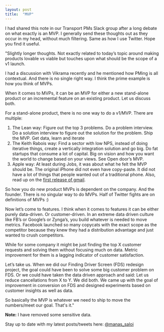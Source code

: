 ```yaml
---
layout: post
title:  "MVP"
---
```


I had shared this note in our Transport PMs Slack group after a long debate on what exactly is an MVP. I generally send these thoughts out as they occur in my head, without much filtering. Same as how I use Twitter. Hope you find it useful.

"Slightly longer thoughts. Not exactly related to today’s topic around making products lovable vs viable but touches upon what should be the scope of a v1 launch.

I had a discussion with Vikrama recently and he mentioned how PMing is all contextual. And there is no single right way. I think the prime example is how you think of MVPs.

When it comes to MVPs, it can be an MVP for either a new stand-alone product or an incremental feature on an existing product. Let us discuss both.

For a stand-alone product, there is no one way to do a v1/MVP. There are multiple:

1. The Lean way: Figure out the top 3 problems. Do a problem interview. Do a solution interview to figure out the solution for the problem. Ship the MVP. Get data, learn and iterate
2. The Keith Rabois way: Find a sector with low NPS, instead of doing iterative things, create a vertically integration solution and go big. Do fat startups that consume a lot of capital. Big on vision and how you want the world to change based on your views. See Open door’s MVP.
3. Apple way: At least during Jobs, it was about what he felt the MVP should be. The original iPhone did not even have copy-paste. It did not have a lot of things that people wanted out of a traditional phone. Also, read up on the [first release of gmail](http://paulbuchheit.blogspot.com/2010/02/if-your-product-is-great-it-doesnt-need.html4).

So how you do new product MVPs is dependent on the company. And the founder. There is no singular way to do MVPs. Half of Twitter fights are on definitions of MVPs :)

Now let’s come to features. I think when it comes to features it can be either purely data-driven. Or customer-driven. In an extreme data driven culture like FB’s or Google’s or Zynga’s, you build whatever is needed to move metrics. Facebook launched so many copycats with the exact scope as the competitor because they knew they had a distribution advantage and just wanted to crush competitors.

While for some company it might be just finding the top X customer requests and solving them without focusing much on data. Metric improvement for them is a lagging indicator of customer satisfaction.

Let’s take us. When we did our Finding Driver Screen (FDS) redesign project, the goal could have been to solve some big customer problem on FDS. Or we could have taken the data driven approach and said: Let us reduce cancellations from X to Y. We did both. We came up with the goal of improvement in conversion on FDS and designed experiments based on customer insights as well as data.

So basically the MVP is whatever we need to ship to move the numbers/meet our goal. That's it."

**Note:** I have removed some sensitive data.

Stay up to date with my latest posts/tweets here: [@manas_saloi](http://twitter.com/manas_saloi)
